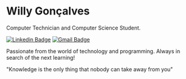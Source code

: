 # Willy Gonçalves

Computer Technician and Computer Science Student.

[![Linkedin Badge](https://img.shields.io/badge/-Willy%20Gonçalves-20639B?style=flat-square&logo=Linkedin&logoColor=white&link=https://www.linkedin.com/in/willy-gon%C3%A7alves-1806/)](https://www.linkedin.com/in/willy-gon%C3%A7alves-1806/) 
[![Gmail Badge](https://img.shields.io/badge/-willygoncalvescampos@gmail.com-B23121?style=flat-square&logo=Gmail&logoColor=white&link=mailto:willygoncalvescampos@gmail.com)](mailto:willygoncalvescampos@gmail.com)

Passionate from the world of technology and programming. Always in search of the next learning!

"Knowledge is the only thing that nobody can take away from you"
